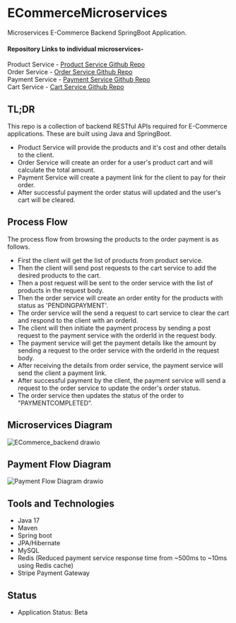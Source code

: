 # ECommerceMicroservices
Microservices E-Commerce Backend SpringBoot Application.  

#### Repository Links to individual microservices-
Product Service   -   [Product Service Github Repo](https://github.com/neeraj06152k/ProductService.git)  
Order Service     -   [Order Service Github Repo](https://github.com/neeraj06152k/OrderService.git)  
Payment Service   -   [Payment Service Github Repo](https://github.com/neeraj06152k/PaymentService.git)  
Cart Service      -   [Cart Service Github Repo](https://github.com/neeraj06152k/CartService.git)  

## TL;DR
This repo is a collection of backend RESTful APIs required for E-Commerce applications. These are built using Java and SpringBoot.  
- Product Service will provide the products and it's cost and other details to the client.
- Order Service will create an order for a user's product cart and will calculate the total amount.
- Payment Service will create a payment link for the client to pay for their order.
- After successful payment the order status will updated and the user's cart will be cleared.


## Process Flow
The process flow from browsing the products to the order payment is as follows.  
- First the client will get the list of products from product service.
- Then the client will send post requests to the cart service to add the desired products to the cart.
- Then a post request will be sent to the order service with the list of products in the request body.
- Then the order service will create an order entity for the products with status as 'PENDINGPAYMENT'.
- The order service will the send a request to cart service to clear the cart and respond to the client with an orderId.
- The client will then initiate the payment process by sending a post request to the payment service with the orderId in the request body.
- The payment service will get the payment details like the amount by sending a request to the order service with the orderId in the request body.
- After receiving the details from order service, the payment service will send the client a payment link.
- After successful payment by the client, the payment service will send a request to the order service to update the order's order status.
- The order service then updates the status of the order to "PAYMENTCOMPLETED".


## Microservices Diagram  
![ECommerce_backend drawio](https://github.com/user-attachments/assets/fb1b4700-75e5-40d9-a416-e5cdb36fe32b)


## Payment Flow Diagram
![Payment Flow Diagram drawio](https://github.com/user-attachments/assets/076ceede-4096-4d44-bfe8-8a807606c115)

## Tools and Technologies
- Java 17
- Maven
- Spring boot
- JPA/Hibernate
- MySQL
- Redis (Reduced payment service response time from ~500ms to ~10ms using Redis cache)
- Stripe Payment Gateway

## Status
- Application Status: Beta




